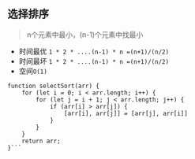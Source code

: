 ## 选择排序
> n个元素中最小，(n-1)个元素中找最小

* 时间最优 `1 * 2 * ....(n-1) * n =(n+1)/(n/2)`
* 时间最坏 `1 * 2 * ....(n-1) * n =(n+1)/(n/2)`
* 空间`O(1)`

```
function selectSort(arr) {
    for (let i = 0; i < arr.length; i++) {
        for (let j = i + 1; j < arr.length; j++) {
            if (arr[i] > arr[j]) {
                [arr[i], arr[j]] = [arr[j], arr[i]]
            }
        }
    }
    return arr;
}```